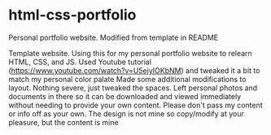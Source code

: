 # html-css-portfolio
Personal portfolio website. Modified from template in README

Template website. Using this for my personal portfolio website to relearn HTML, CSS, and JS. 
Used Youtube tutorial (https://www.youtube.com/watch?v=U5ejyIOKbNM) and tweaked it a bit to match my personal color palate
Made some additional modifications to layout. Nothing severe, just tweaked the spaces. 
Left personal photos and documents in there so it can be downloaded and viewed immediately without needing to provide your own content.
Please don't pass my content or info off as your own. The design is not mine so copy/modify at your pleasure, but the content is mine
